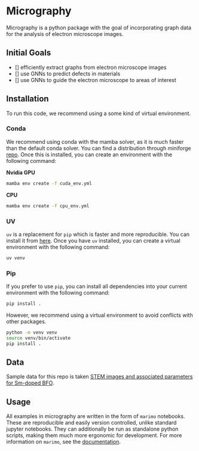 # Micrography

Micrography is a python package with the goal of incorporating graph data for the analysis of electron microscope images. 

## Initial Goals
- [] efficiently extract graphs from electron microscope images
- [] use GNNs to predict defects in materials
- [] use GNNs to guide the electron microscope to areas of interest

## Installation

To run this code, we recommend using a some kind of virtual environment. 

### Conda

We recommend using conda with the mamba solver, as it is much faster than the default conda solver. You can find a distribution through miniforge [repo](https://github.com/conda-forge/miniforge). Once this is installed, you can create an environment with the following command:

**Nvidia GPU**
```bash
mamba env create -f cuda_env.yml
```

**CPU**
```bash
mamba env create -f cpu_env.yml
```

### UV

`uv` is a replacement for `pip` which is faster and more reproducible. You can install it from [here](https://github.com/astral-sh/uv). Once you have `uv` installed, you can create a virtual environment with the following command:

```bash
uv venv
```

### Pip

If you prefer to use `pip`, you can install all dependencies into your current environment with the following command:

```bash
pip install .
```

However, we recommend using a virtual environment to avoid conflicts with other packages.
```bash
python -m venv venv
source venv/bin/activate
pip install .
```
## Data

Sample data for this repo is taken [STEM images and associated parameters for Sm-doped BFO](https://doi.org/10.5281/zenodo.4555978).

## Usage

All examples in micrography are written in the form of `marimo` notebooks. These are reproducible and easily version controlled, unlike standard jupyter notebooks. They can additionally be run as standalone python scripts, making them much more ergonomic for development. For more information on `marimo`, see the [documentation](https://marimo.io/).